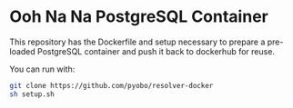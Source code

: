 # Ooh Na Na PostgreSQL Container

This repository has the Dockerfile and setup necessary to prepare
a pre-loaded PostgreSQL container and push it back to dockerhub for
reuse.

You can run with:

```bash
git clone https://github.com/pyobo/resolver-docker
sh setup.sh
```
